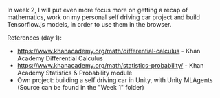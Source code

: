 In week 2, I will put even more focus more on getting a recap of mathematics, work on my personal self driving car project and build Tensorflow.js models, in order to use them in the browser.

References (day 1):

- https://www.khanacademy.org/math/differential-calculus - Khan Academy Differential Calculus
- https://www.khanacademy.org/math/statistics-probability/ - Khan Academy Statistics & Probability module
- Own project: building a self driving car in Unity, with Unity MLAgents (Source can be found in the "Week 1" folder)